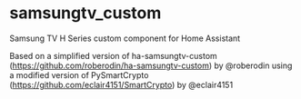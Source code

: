 # samsungtv_custom
Samsung TV H Series custom component for Home Assistant

Based on a simplified version of ha-samsungtv-custom (https://github.com/roberodin/ha-samsungtv-custom) by @roberodin using a modified version of PySmartCrypto (https://github.com/eclair4151/SmartCrypto) by @eclair4151
